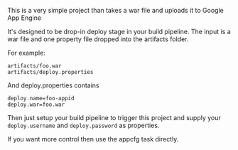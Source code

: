 This is a very simple project than takes a war file and uploads it to Google App Engine

It's designed to be drop-in deploy stage in your build pipeline. The input is a war file and one property file dropped into the artifacts folder.

For example:
```
artifacts/foo.war
artifacts/deploy.properties
```

And deploy.properties contains

```
deploy.name=foo-appid
deploy.war=foo.war
```

Then just setup your build pipeline to trigger this project and supply your `deploy.username` and `deploy.password` as properties.

If you want more control then use the appcfg task directly.
